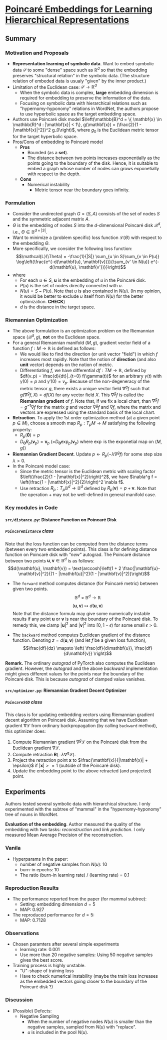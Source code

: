 # [Poincaré Embeddings for Learning Hierarchical Representations](https://papers.nips.cc/paper/7213-poincare-embeddings-for-learning-hierarchical-representations)

## Summary

### Motivation and Proposals
- **Representation learning of symbolic data**. Want to embed symbolic data $\mathcal{S}$ to some "dense" space such as $\mathbb{R}^d$ so that the embedding preserves "structural relation" in the symbolic data. (The structure relation of embeded data is usualy "given" by the inner product.)
- Limitation of the Euclidean case: $\mathcal{S} \to \mathbb{R}^d$
  - When the symbolic data is complex, **large** embedding dimension is required for embedding to preserve the information of the data.
  - Focusing on symbolic data with hierarchical relations such as "hypernomy-hyponomy" relations in WordNet, the authors propose to use hyperbolic space as the target embedding space.
- Authors use Poincaré disk model $\left(\mathbb{B}^d = \{ \mathbf{x} \in \mathbb{R}^d : |\mathbf{x}| < 1\}, g(\mathbf{x}) = (\frac{2}{1 - |\mathbf{x}|^2})^2 g_0\right)$, where $g_0$ is the Euclidean metric tensor for the target hyperbolic space.
- Pros/Cons of embedding to Poincaré model
  - **Pros**
    - Bounded (as a **set**).
    - The distance between two points increases exponentially as the points going to the boundary of the disk. Hence, it is suitable to embed a graph whose number of nodes can grows exponetially with respect to the depth.
  - **Cons**
    - Numerical instability
      - Metric tensor near the boundary goes infinity.

### Formulation
- Consider the undirected graph $G = (S, A)$ consists of the set of nodes $S$ and the symmetric adjacent matrix $A$.
- $\Theta$ is the embedding of nodes $S$ into the $d$-dimensional Poincaré disk $\mathcal{B}^d$, i.e., $\Theta \in \mathbb{B}^{d\times{|S|}}$.
- Want to minimize a (problem specific) loss function $\mathcal{L}(\Theta)$ with respect to the embedding $\Theta$.
- More specifically, we consider the following loss function:
$$\mathcal{L}(\Theta) = -\frac{1}{|S|} \sum_{u \in S}\sum_{v \in P(u)} \log\left(\frac{e^{-d(\mathbf{u}, \mathbf{v})}}{\sum_{v' \in N(u)} e^{-d(\mathbf{u}, \mathbf{v'})}}\right)$$
- where
  - For each $u \in S$, $\mathbf{u}$ is the embedding of $u$ in the Poincaré disk.
  - $P(u)$ is the set of nodes directly connected with $u$.
  - $N(u) = S - P(u)$. Note that $u$ is also contained in $N(u)$. (In my opinion, it would be better to exclude $u$ itself from $N(u)$ for the better optimization. **CHECK**)
  - $d$ is the distance in the target space.

### Riemannian Optimization
- The above formulation is an optimization problem on the Riemannian space $(\mathcal{B}^d, g)$, **not** on the Euclidean space.
- For a general Riemannian manifold $(M, g)$, gradient vector field of a function $f: M \to \mathbb{R}$ is defined as follows:
  - We would like to find the direction (or unit vector "field") in which $f$ increases most rapidly. Note that the notion of **direction** (and also **unit** vector) depends on the notion of metric.
  - Differentiating $f$, we have differential $df: TM \to \mathbb{R}$, defined by $df(v_p) = \frac{d}{dt}|_{t=0} f(\gamma(t))$ for an arbitrary $\gamma(t)$ with $\gamma(0) = p$ and $\gamma'(0) = v_p$. Because of the non-degeneracy of the metric tensor $g$, there exists a unique vector field $\nabla^g f$ such that $g(\nabla^g f, X) = df(X)$ for any vector field $X$. This $\nabla^g f$ is called the **Riemannian gradient** of $f$. Note that, if we fix a local chart, than $\nabla^g f = g^{-1} \nabla f$ for the matrix $g$ and vector $\nabla^g f$ and $\nabla f$, where the matrix and vectors are expressed using the standard basis of the local chart.
- **Retraction**. To apply the 1st order optimization method (at a given point $p \in M$), choose a smooth map $R_p: T_p M \to M$ satisfying the following property:
  - $R_p (\mathbf{0}) = p$
  - $D_{\mathbf{0}}R_p(\mathbf{v}_p) = \mathbf{v}_p$ (=$D_{\mathbf{0}}\exp_p(\mathbf{v}_p)$ where $\exp$ is the exponetial map on $(M, g)$)
- **Riemannian Gradient Decent**. Update $p \leftarrow R_p(-\lambda\nabla^g f)$ for some step size $\lambda > 0$.
- In the Poincaré model case:
  - Since the metric tensor is the Euclidean metric with scaling factor $\left(\frac{2}{1 - |\mathbf{x}|^2}\right)^2$, we have $\nabla^g f = \left(\frac{1 - |\mathbf{x}|^2}{2}\right)^2 \nabla f$.
  - Use retraction $R_p : T_p \mathbb{B}^d \to \mathbb{B}^d$ defined by $R_p(\mathbf{v}) = p + \mathbf{v}$. Note that the operation $+$ may not be well-defined in general manifold case.






### Key modules in Code

#### `src/distance.py`: Distance Function on Poincaré Disk
##### `PoincareDistance` class
Note that the loss function can be computed from the distance terms (between every two embedded points).
This class is for defining distance function on Poincaré disk with *"new"* autograd.
The Poincaré distance between two points $\mathbf{u}, \mathbf{v} \in \mathbb{B}^d$ is as follows:
$$d(\mathbf{u}, \mathbf{v}) = \text{arccosh}\left(1 + 2 \frac{|\mathbf{u}-\mathbf{v}|^2}{(1 - |\mathbf{u}|^2)(1 - |\mathbf{v}|^2)}\right)$$

- The `forward` method computes distance (for Poincaré metric) between given two points.
$$\mathbb{B}^d \times \mathbb{B}^d \to \mathbb{R}$$
$$(\mathbf{u}, \mathbf{v}) \mapsto d(\mathbf{u}, \mathbf{v})$$
Note that the distance formula may give some numerically instable results if any point $\mathbf{u}$ or $\mathbf{v}$ is near the boundary of the Poincaré disk.
To remedy this, we clamp $|\mathbf{u}|^2$ and $|\mathbf{v}|^2$ into $[0, 1 - \epsilon)$ for some small $\epsilon > 0$.

- The `backward` method computes Euclidean gradient of the distance function. Denoting $z = d(\mathbf{u}, \mathbf{v})$ (and let $f$ be a given loss function),
$$\frac{df}{dz} \mapsto \left( \frac{df}{d\mathbf{u}}, \frac{df}{d\mathbf{v}} \right)$$

**Remark.**
The ordinary *autograd* of PyTorch also computes the Euclidean gradient.
However, the *autograd* and the above *backward* implementation might gives different values for the points near the boundary of the Poincaré disk.
This is because *autograd* of clamped value vanishes.


#### `src/optimizer.py`: Riemannian Gradient Decent Optimizer
##### `PoincareSGD` class
This class is for updating embedding vectors using Riemannian gradient decent algorithm on Poincaré disk.
Assuming that we have Euclidean gradient $\nabla \mathcal{L}$ from ordinary backpropagation (by calling `backward` method),
this optimizer does:
1. Compute Riemannian gradient $\nabla^g \mathcal{L}$ on the Poincaré disk from the Euclidean gradient $\nabla \mathcal{L}$.
1. Compute retraction $\mathbf{R}(-\lambda\nabla^g \mathcal{L})$.
1. Project the retraction point $\mathbf{x}$ to $\frac{\mathbf{x}}{|\mathbf{x}| + \epsilon}$ if $|\mathbf{x}| >= 1$ (outside of the Poincaré disk).
1. Update the embedding point to the above retracted (and projected) point.





## Experiments
Authors tested several symbolic data with hierarchical structure.
I only experimented with the subtree of "mammal" in the "hypernomy-hyponomy" tree of nouns in WordNet.

**Evaluation of the embedding**.
Author measured the quality of the embedding with two tasks: *reconstruction* and *link prediction*.
I only measured Mean Average Precision of the reconstruction.

### Vanila
- Hyperparams in the paper:
  - number of negative samples from $N(u)$: 10
  - burn-in epochs: 10
  - The ratio (burn-in learning rate) / (learning rate) = 0.1

### Reproduction Results
- The performance reported from the paper (for mammal subtree):
  - Setting: embedding dimension $d = 5$
  - MAP: 0.927
- The reproduced performance for $d = 5$:
  - MAP: 0.7128

### Observations
- Chosen paramters after several simple experiments
  - learning rate: 0.001
  - Use more than 20 negative samples: Using 50 negative samples gives the best score.
- Training process is highly unstable.
  - "U"-shape of training loss
  - Have to check numerical instability (maybe the train loss increases as the embedded vectors going closer to the boundary of the Poincaré disk ?)

### Discussion
- (Possible) Defects:
  - Negative Sampling
    - When the number of negative nodes $N(u)$ is smaller than the negative samples, sampled from $N(u)$ with "replace".
    - $u$ is included in the pool $N(u)$.

